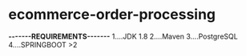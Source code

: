 # ecommerce-order-processing


****-------REQUIREMENTS-------****
1....JDK 1.8
2....Maven
3....PostgreSQL
4....SPRINGBOOT >2 
